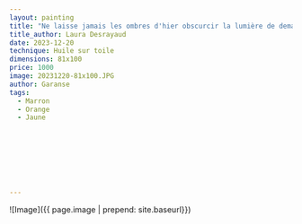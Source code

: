 ```yaml
---
layout: painting
title: "Ne laisse jamais les ombres d'hier obscurcir la lumière de demain." 
title_author: Laura Desrayaud                                                        
date: 2023-12-20
technique: Huile sur toile 
dimensions: 81x100
price: 1000
image: 20231220-81x100.JPG
author: Garanse
tags:
  - Marron
  - Orange
  - Jaune
  
  
  
  
  
  
  
  
---
```

![Image]({{ page.image | prepend: site.baseurl}})

